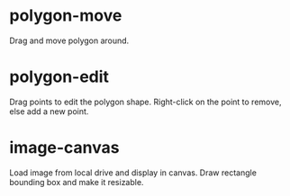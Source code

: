 # polygon-move
Drag and move polygon around.

# polygon-edit
Drag points to edit the polygon shape.
Right-click on the point to remove, else add a new point.

# image-canvas
Load image from local drive and display in canvas.
Draw rectangle bounding box and make it resizable.

